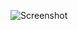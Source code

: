 ![Screenshot](https://raw.githubusercontent.com/Cryakl/Ultimate-RAT-Collection/refs/heads/main/JSpy/jSpy%20RAT%20v0.06/Screenshot.png)

